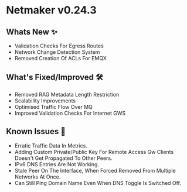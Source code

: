 # Netmaker v0.24.3

## Whats New ✨
- Validation Checks For Egress Routes
- Network Change Detection System
- Removed Creation Of ACLs For EMQX

## What's Fixed/Improved 🛠
- Removed RAG Metadata Length Restriction
- Scalability Improvements
- Optimised Traffic Flow Over MQ
- Improved Validation Checks For Internet GWS

## Known Issues 🐞

- Erratic Traffic Data In Metrics.
- Adding Custom Private/Public Key For Remote Access Gw Clients Doesn't Get Propagated To Other Peers.
- IPv6 DNS Entries Are Not Working.
- Stale Peer On The Interface, When Forced Removed From Multiple Networks At Once.
- Can Still Ping Domain Name Even When DNS Toggle Is Switched Off.

